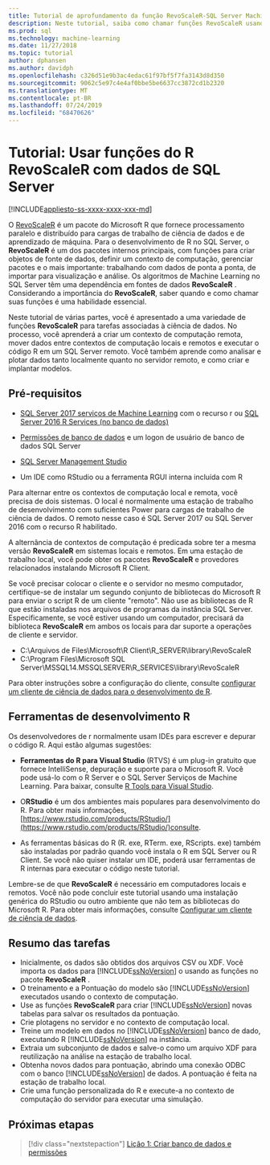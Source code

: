 ```yaml
---
title: Tutorial de aprofundamento da função RevoScaleR-SQL Server Machine Learning
description: Neste tutorial, saiba como chamar funções RevoScaleR usando a integração do SQL Server Machine Learning R.
ms.prod: sql
ms.technology: machine-learning
ms.date: 11/27/2018
ms.topic: tutorial
author: dphansen
ms.author: davidph
ms.openlocfilehash: c326d51e9b3ac4edac61f97bf5f7fa3143d8d350
ms.sourcegitcommit: 9062c5e97c4e4af0bbe5be6637cc3872cd1b2320
ms.translationtype: MT
ms.contentlocale: pt-BR
ms.lasthandoff: 07/24/2019
ms.locfileid: "68470626"
---
```

# <a name="tutorial-use-revoscaler-r-functions-with-sql-server-data"></a>Tutorial: Usar funções do R RevoScaleR com dados de SQL Server
[!INCLUDE[appliesto-ss-xxxx-xxxx-xxx-md](../../includes/appliesto-ss-xxxx-xxxx-xxx-md.md)]

O [RevoScaleR](https://docs.microsoft.com/machine-learning-server/r-reference/revoscaler/revoscaler) é um pacote do Microsoft R que fornece processamento paralelo e distribuído para cargas de trabalho de ciência de dados e de aprendizado de máquina. Para o desenvolvimento de R no SQL Server, o **RevoScaleR** é um dos pacotes internos principais, com funções para criar objetos de fonte de dados, definir um contexto de computação, gerenciar pacotes e o mais importante: trabalhando com dados de ponta a ponta, de importar para visualização e análise. Os algoritmos de Machine Learning no SQL Server têm uma dependência em fontes de dados **RevoScaleR** . Considerando a importância do **RevoScaleR**, saber quando e como chamar suas funções é uma habilidade essencial. 

Neste tutorial de várias partes, você é apresentado a uma variedade de funções **RevoScaleR** para tarefas associadas à ciência de dados. No processo, você aprenderá a criar um contexto de computação remota, mover dados entre contextos de computação locais e remotos e executar o código R em um SQL Server remoto. Você também aprende como analisar e plotar dados tanto localmente quanto no servidor remoto, e como criar e implantar modelos.

## <a name="prerequisites"></a>Pré-requisitos

+ [SQL Server 2017 serviços de Machine Learning](../install/sql-machine-learning-services-windows-install.md) com o recurso r ou [SQL Server 2016 R Services (no banco de dados)](../install/sql-r-services-windows-install.md)
  
+ [Permissões de banco de dados](../security/user-permission.md) e um logon de usuário de banco de dados SQL Server

+ [SQL Server Management Studio](https://docs.microsoft.com/sql/ssms/download-sql-server-management-studio-ssms)

+ Um IDE como RStudio ou a ferramenta RGUI interna incluída com R

Para alternar entre os contextos de computação local e remota, você precisa de dois sistemas. O local é normalmente uma estação de trabalho de desenvolvimento com suficientes Power para cargas de trabalho de ciência de dados. O remoto nesse caso é SQL Server 2017 ou SQL Server 2016 com o recurso R habilitado. 

A alternância de contextos de computação é predicada sobre ter a mesma versão **RevoScaleR** em sistemas locais e remotos. Em uma estação de trabalho local, você pode obter os pacotes **RevoScaleR** e provedores relacionados instalando Microsoft R Client.

Se você precisar colocar o cliente e o servidor no mesmo computador, certifique-se de instalar um segundo conjunto de bibliotecas do Microsoft R para enviar o script R de um cliente "remoto". Não use as bibliotecas de R que estão instaladas nos arquivos de programas da instância SQL Server. Especificamente, se você estiver usando um computador, precisará da biblioteca **RevoScaleR** em ambos os locais para dar suporte a operações de cliente e servidor.

+ C:\Arquivos de Files\Microsoft\R Client\R_SERVER\library\RevoScaleR 
+ C:\Program Files\Microsoft SQL Server\MSSQL14.MSSQLSERVER\R_SERVICES\library\RevoScaleR

Para obter instruções sobre a configuração do cliente, consulte [configurar um cliente de ciência de dados para o desenvolvimento de R](../r/set-up-a-data-science-client.md).


## <a name="r-development-tools"></a>Ferramentas de desenvolvimento R

Os desenvolvedores de r normalmente usam IDEs para escrever e depurar o código R. Aqui estão algumas sugestões:

- **Ferramentas do R para Visual Studio** (RTVS) é um plug-in gratuito que fornece IntelliSense, depuração e suporte para o Microsoft R. Você pode usá-lo com o R Server e o SQL Server Serviços de Machine Learning. Para baixar, consulte [R Tools para Visual Studio](https://www.visualstudio.com/vs/rtvs/).

- O**RStudio** é um dos ambientes mais populares para desenvolvimento do R. Para obter mais informações, [https://www.rstudio.com/products/RStudio/](https://www.rstudio.com/products/RStudio/)consulte.

- As ferramentas básicas do R (R. exe, RTerm. exe, RScripts. exe) também são instaladas por padrão quando você instala o R em SQL Server ou R Client. Se você não quiser instalar um IDE, poderá usar ferramentas de R internas para executar o código neste tutorial.

Lembre-se de que **RevoScaleR** é necessário em computadores locais e remotos. Você não pode concluir este tutorial usando uma instalação genérica do RStudio ou outro ambiente que não tem as bibliotecas do Microsoft R. Para obter mais informações, consulte [Configurar um cliente de ciência de dados](../r/set-up-a-data-science-client.md).

## <a name="summary-of-tasks"></a>Resumo das tarefas

+ Inicialmente, os dados são obtidos dos arquivos CSV ou XDF. Você importa os dados para [!INCLUDE[ssNoVersion](../../includes/ssnoversion-md.md)] o usando as funções no pacote **RevoScaleR** .
+ O treinamento e a Pontuação do modelo são [!INCLUDE[ssNoVersion](../../includes/ssnoversion-md.md)] executados usando o contexto de computação. 
+ Use as funções **RevoScaleR** para criar [!INCLUDE[ssNoVersion](../../includes/ssnoversion-md.md)] novas tabelas para salvar os resultados da pontuação.
+ Crie plotagens no servidor e no contexto de computação local.
+ Treine um modelo em dados no [!INCLUDE[ssNoVersion](../../includes/ssnoversion-md.md)] banco de dado, executando R [!INCLUDE[ssNoVersion](../../includes/ssnoversion-md.md)] na instância.
+ Extraia um subconjunto de dados e salve-o como um arquivo XDF para reutilização na análise na estação de trabalho local.
+ Obtenha novos dados para pontuação, abrindo uma conexão ODBC com o banco [!INCLUDE[ssNoVersion](../../includes/ssnoversion-md.md)] de dados. A pontuação é feita na estação de trabalho local.
+ Crie uma função personalizada do R e execute-a no contexto de computação do servidor para executar uma simulação.

## <a name="next-steps"></a>Próximas etapas

> [!div class="nextstepaction"]
> [Lição 1: Criar banco de dados e permissões](deepdive-work-with-sql-server-data-using-r.md)